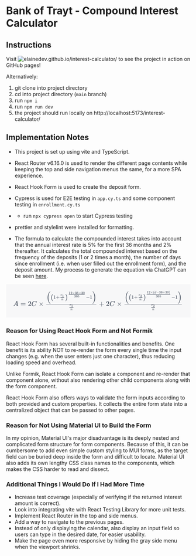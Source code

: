 # Bank of Trayt - Compound Interest Calculator

## Instructions
Visit ![elainedev.github.io/interest-calculator/](elainedev.github.io/interest-calculator/) to see the project in action on GitHub pages!

Alternatively:
1. git clone into project directory
2. cd into project directory (`main` branch)
3. run `npm i`
4. run `npm run dev`
5. the project should run locally on http://localhost:5173/interest-calculator/


## Implementation Notes
- This project is set up using vite and TypeScript.

- React Router v6.16.0 is used to render the different page contents while keeping the top and side navigation menus the same, for a more SPA experience.

- React Hook Form is used to create the deposit form.

- Cypress is used for E2E testing in `app.cy.ts` and some component testing in `enrollment.cy.ts`
- - run `npx cypress open` to start Cypress testing

- prettier and stylelint were installed for formatting.

- The formula to calculate the compounded interest takes into account that the annual interest rate is 5% for the first 36 months and 2% thereafter. It calculates the total compounded interest based on the frequency of the deposits (1 or 2 times a month), the number of days since enrollment (i.e. when user filled out the enrollment form), and the deposit amount. My process to generate the equation via ChatGPT can be seen [here](https://chat.openai.com/c/ffc3906e-cc5a-47e8-910a-c6b14d530ff3).

![compound interest formula](src/assets/compound-interest-formula.png)

### Reason for Using React Hook Form and Not Formik 
React Hook Form has several built-in functionalities and benefits. One benefit is its ability NOT to re-render the form every single time the input changes (e.g. when the user enters just one character), thus reducing loading speed and overhead. 

Unlike Formik, React Hook Form can isolate a component and re-render that component alone, without also rendering other child components along with the form component.

React Hook Form also offers ways to validate the form inputs according to both provided and custom properties. It collects the entire form state into a centralized object that can be passed to other pages.


### Reason for Not Using Material UI to Build the Form
In my opinion, Material UI's major disadvantage is its deeply nested and complicated form structure for form components. Because of this, it can be cumbersome to add even simple custom styling to MUI forms, as the target field can be buried deep inside the form and difficult to locate. Material UI also adds its own lengthy CSS class names to the components, which makes the CSS harder to read and dissect.


### Additional Things I Would Do If I Had More Time
- Increase test coverage (especially of verifying if the returned interest amount is correct).
- Look into integrating vite with React Testing Library for more unit tests.
- Implement React Router in the top and side menus.
- Add a way to navigate to the previous pages.
- Instead of only displaying the calendar, also display an input field so users can type in the desired date, for easier usability.
- Make the page even more responsive by hiding the gray side menu when the viewport shrinks.


